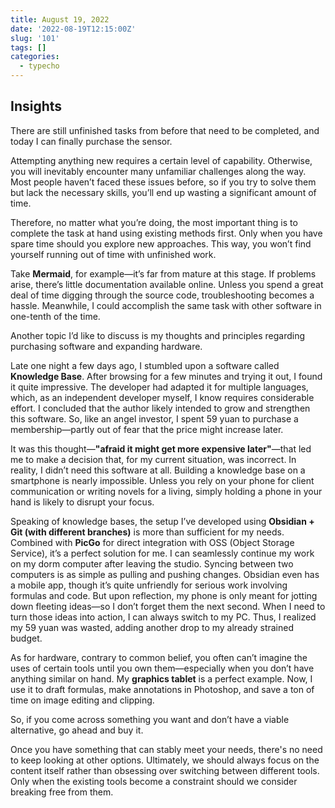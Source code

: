 ```yaml
---
title: August 19, 2022
date: '2022-08-19T12:15:00Z'
slug: '101'
tags: []
categories:
  - typecho
---
```


## Insights  

There are still unfinished tasks from before that need to be completed, and today I can finally purchase the sensor.  

Attempting anything new requires a certain level of capability. Otherwise, you will inevitably encounter many unfamiliar challenges along the way. Most people haven’t faced these issues before, so if you try to solve them but lack the necessary skills, you’ll end up wasting a significant amount of time.  

Therefore, no matter what you’re doing, the most important thing is to complete the task at hand using existing methods first. Only when you have spare time should you explore new approaches. This way, you won’t find yourself running out of time with unfinished work.  

Take **Mermaid**, for example—it’s far from mature at this stage. If problems arise, there’s little documentation available online. Unless you spend a great deal of time digging through the source code, troubleshooting becomes a hassle. Meanwhile, I could accomplish the same task with other software in one-tenth of the time.  

Another topic I’d like to discuss is my thoughts and principles regarding purchasing software and expanding hardware.  

Late one night a few days ago, I stumbled upon a software called **Knowledge Base**. After browsing for a few minutes and trying it out, I found it quite impressive. The developer had adapted it for multiple languages, which, as an independent developer myself, I know requires considerable effort. I concluded that the author likely intended to grow and strengthen this software. So, like an angel investor, I spent 59 yuan to purchase a membership—partly out of fear that the price might increase later.  

It was this thought—**"afraid it might get more expensive later"**—that led me to make a decision that, for my current situation, was incorrect. In reality, I didn’t need this software at all. Building a knowledge base on a smartphone is nearly impossible. Unless you rely on your phone for client communication or writing novels for a living, simply holding a phone in your hand is likely to disrupt your focus.  

Speaking of knowledge bases, the setup I’ve developed using **Obsidian + Git (with different branches)** is more than sufficient for my needs. Combined with **PicGo** for direct integration with OSS (Object Storage Service), it’s a perfect solution for me. I can seamlessly continue my work on my dorm computer after leaving the studio. Syncing between two computers is as simple as pulling and pushing changes. Obsidian even has a mobile app, though it’s quite unfriendly for serious work involving formulas and code. But upon reflection, my phone is only meant for jotting down fleeting ideas—so I don’t forget them the next second. When I need to turn those ideas into action, I can always switch to my PC. Thus, I realized my 59 yuan was wasted, adding another drop to my already strained budget.  

As for hardware, contrary to common belief, you often can’t imagine the uses of certain tools until you own them—especially when you don’t have anything similar on hand. My **graphics tablet** is a perfect example. Now, I use it to draft formulas, make annotations in Photoshop, and save a ton of time on image editing and clipping.  

So, if you come across something you want and don’t have a viable alternative, go ahead and buy it.

Once you have something that can stably meet your needs, there's no need to keep looking at other options. Ultimately, we should always focus on the content itself rather than obsessing over switching between different tools. Only when the existing tools become a constraint should we consider breaking free from them.
